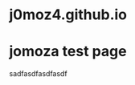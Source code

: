 # j0moz4.github.io
<!DOCTYPE html>
<html>
<body>
<h1>jomoza test page</h1>
<p>sadfasdfasdfasdf</p>
</body>
</html>
